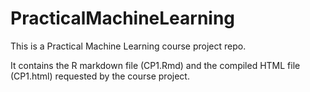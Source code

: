 PracticalMachineLearning
========================

This is a Practical Machine Learning course project repo.

It contains the R markdown file (CP1.Rmd) and the compiled HTML file (CP1.html) requested by the course project. 
